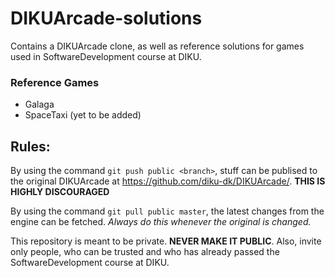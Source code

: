 # DIKUArcade-solutions
Contains a DIKUArcade clone, as well as reference solutions for games used in SoftwareDevelopment course at DIKU.

### Reference Games
* Galaga
* SpaceTaxi (yet to be added)

## Rules:
By using the command `git push public <branch>`, stuff can be publised to the original DIKUArcade
at https://github.com/diku-dk/DIKUArcade/. __THIS IS HIGHLY DISCOURAGED__

By using the command `git pull public master`, the latest changes from the engine can be fetched.
_Always do this whenever the original is changed._

This repository is meant to be private. __NEVER MAKE IT PUBLIC__.
Also, invite only people, who can be trusted and who has already passed the SoftwareDevelopment course
at DIKU.
